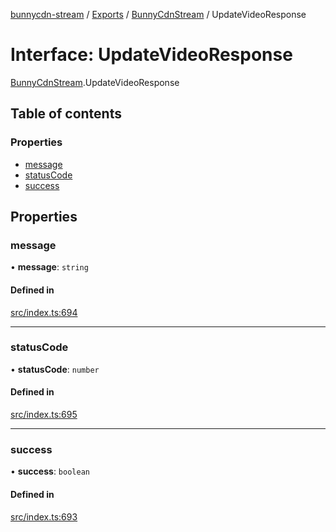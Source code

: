 [bunnycdn-stream](../README.md) / [Exports](../modules.md) / [BunnyCdnStream](../modules/BunnyCdnStream.md) / UpdateVideoResponse

# Interface: UpdateVideoResponse

[BunnyCdnStream](../modules/BunnyCdnStream.md).UpdateVideoResponse

## Table of contents

### Properties

- [message](BunnyCdnStream.UpdateVideoResponse.md#message)
- [statusCode](BunnyCdnStream.UpdateVideoResponse.md#statuscode)
- [success](BunnyCdnStream.UpdateVideoResponse.md#success)

## Properties

### message

• **message**: `string`

#### Defined in

[src/index.ts:694](https://github.com/dan-online/bunnycdn-stream/blob/259d596/src/index.ts#L694)

___

### statusCode

• **statusCode**: `number`

#### Defined in

[src/index.ts:695](https://github.com/dan-online/bunnycdn-stream/blob/259d596/src/index.ts#L695)

___

### success

• **success**: `boolean`

#### Defined in

[src/index.ts:693](https://github.com/dan-online/bunnycdn-stream/blob/259d596/src/index.ts#L693)
